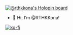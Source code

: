 [![@rthkkona's Holopin board](https://holopin.io/api/user/board?user=rthkkona)](https://holopin.io/@rthkkona)

- 👋 Hi, I’m @RTHKKona!

[![ko-fi](https://ko-fi.com/img/githubbutton_sm.svg)](https://ko-fi.com/L3L711AIP8)
